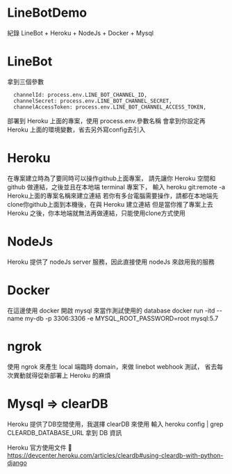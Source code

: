 # LineBotDemo
紀錄 LineBot + Heroku + NodeJs + Docker + Mysql


# LineBot
拿到三個參數
``` 
  channelId: process.env.LINE_BOT_CHANNEL_ID,
  channelSecret: process.env.LINE_BOT_CHANNEL_SECRET,
  channelAccessToken: process.env.LINE_BOT_CHANNEL_ACCESS_TOKEN,
```
部署到 Heroku 上面的專案，使用 process.env.參數名稱
會拿到你設定再 Heroku 上面的環境變數，省去另外寫config去引入

# Heroku
在專案建立時為了要同時可以操作github上面專案，
請先讓你 Heroku 空間和 github 做連結，之後並且在本地端 terminal 專案下，
輸入 heroku git:remote -a Heroku上面的專案名稱來建立連結
若你有多台電腦需要操作，請都在本地端先clone你github上面到本機後，在與 Heroku 建立連結
但是當你推了專案上去 Heroku 之後，你本地端就無法再做連結，只能使用clone方式使用

# NodeJs 
Heroku 提供了 nodeJs server 服務，因此直接使用 nodeJs 來啟用我的服務

# Docker
在這邊使用 docker 開啟 mysql 來當作測試使用的 database
docker run -itd --name my-db -p 3306:3306 -e MYSQL_ROOT_PASSWORD=root mysql:5.7

# ngrok 
使用 ngrok 來產生 local 端臨時 domain，來做 linebot webhook 測試，
省去每次異動就得從新部署上 Heroku 的麻煩


# Mysql => clearDB 
Heroku 提供了DB空間使用，我選擇 clearDB 來使用
輸入 heroku config | grep CLEARDB_DATABASE_URL 拿到 DB 資訊

Heroku 官方使用文件 
https://devcenter.heroku.com/articles/cleardb#using-cleardb-with-python-django